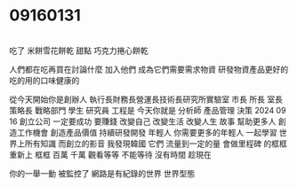 # 09160131
\
吃了 米餅雪花餅乾 甜點
巧克力捲心餅乾

人們都在吃再買在討論什麼 加入他們
成為它們需要需求物資
研發物資產品更好的吃的用的口味健康的

從今天開始你是創辦人
執行長財務長營運長技術長研究所實驗室 市長 所長 室長策略長 戰略部門
學生 研究員 工程是 今天你就是 分析師 產品管理
決策 
2024 09 16 創立公司
一定要成功 要賺錢 改變自己 改變生活 改變人生 故事 幫助更多人 創造工作機會 創造產品價值 持續研發開發 年輕人 你需要更多的年輕人
一起學習 世界上所有知識 而創立的影音
我發現韓國 它們 流量到一定的量 會做里程碑  的框框 重新上 框框 
百萬 千萬 觀看等等
不能等待 沒有時間 趁現在

你的一舉一動 被監控了
網路是有紀錄的世界 世界型態

